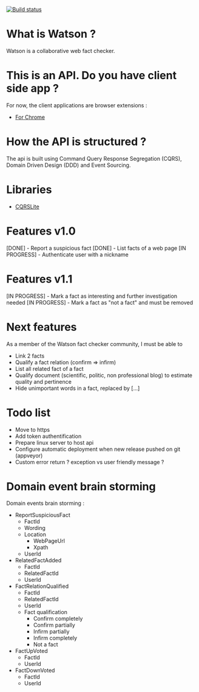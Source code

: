 [![Build status](https://ci.appveyor.com/api/projects/status/uw4n1wgl996vdm4h?svg=true)](https://ci.appveyor.com/project/pierregillon/watson-api)

# What is Watson ?
Watson is a collaborative web fact checker.

# This is an API. Do you have client side app ?
For now, the client applications are browser extensions :
* [For Chrome](https://github.com/pierregillon/Watson.Pluggins.Chrome)

# How the API is structured ?
The api is built using Command Query Response Segregation (CQRS), Domain Driven Design (DDD) and Event Sourcing.

# Libraries
* [CQRSLite](https://github.com/gautema/CQRSlite)

# Features v1.0
[DONE]        - Report a suspicious fact
[DONE]        - List facts of a web page
[IN PROGRESS] - Authenticate user with a nickname

# Features v1.1
[IN PROGRESS] - Mark a fact as interesting and further investigation needed
[IN PROGRESS] - Mark a fact as "not a fact" and must be removed

# Next features
As a member of the Watson fact checker community, I must be able to
- Link 2 facts
- Qualify a fact relation (confirm => infirm)
- List all related fact of a fact
- Qualify document (scientific, politic, non professional blog) to estimate quality and pertinence
- Hide unimportant words in a fact, replaced by [...]

# Todo list
- Move to https
- Add token authentification
- Prepare linux server to host api
- Configure automatic deployment when new release pushed on git (appveyor)
- Custom error return ? exception vs user friendly message ?

# Domain event brain storming
Domain events brain storming :
* ReportSuspiciousFact
    * FactId
    * Wording
    * Location
        * WebPageUrl
        * Xpath
    * UserId
* RelatedFactAdded
    * FactId
    * RelatedFactId
    * UserId
* FactRelationQualified
    * FactId
    * RelatedFactId
    * UserId
    * Fact qualification
        * Confirm completely
        * Confirm partially
        * Infirm partially
        * Infirm completely
        * Not a fact
* FactUpVoted
    * FactId
    * UserId
* FactDownVoted
    * FactId
    * UserId